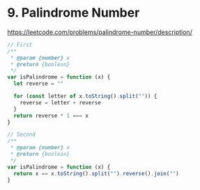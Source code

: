 # 9. Palindrome Number

https://leetcode.com/problems/palindrome-number/description/

```js
// First
/**
 * @param {number} x
 * @return {boolean}
 */
var isPalindrome = function (x) {
  let reverse = ""

  for (const letter of x.toString().split("")) {
    reverse = letter + reverse
  }
  return reverse * 1 === x
}
```

```js
// Second
/**
 * @param {number} x
 * @return {boolean}
 */
var isPalindrome = function (x) {
  return x == x.toString().split("").reverse().join("")
}
```
